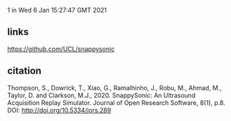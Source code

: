 1
in Wed  6 Jan 15:27:47 GMT 2021

## links 
https://github.com/UCL/snappysonic



## citation

Thompson, S., Dowrick, T., Xiao, G., Ramalhinho, J., Robu, M., Ahmad, M., Taylor, D. and Clarkson, M.J., 2020. SnappySonic: An Ultrasound Acquisition Replay Simulator. Journal of Open Research Software, 8(1), p.8. DOI: http://doi.org/10.5334/jors.289



